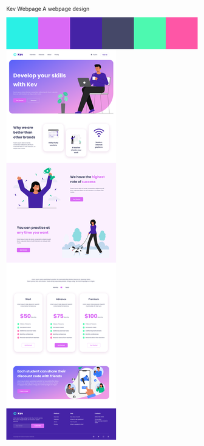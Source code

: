 Kev Webpage
A webpage design

![The colors used in the webpage](https://raw.githubusercontent.com/kalieblair1515/kev-webpage/main/colors.png "colors used in page")
![Kev's webpage](https://raw.githubusercontent.com/kalieblair1515/kev-webpage/main/home.png "Kev's webpage")
